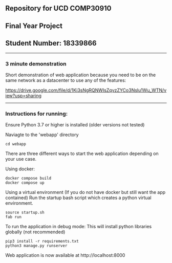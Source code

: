 ## Repository for UCD COMP30910 

## Final Year Project

## Student Number: 18339866

---

### 3 minute demonstration
Short demonstration of web application because you need to be on the same network as a datacenter to use any of the features:

https://drive.google.com/file/d/1Ki3sNgRQNWIsZqvzZYCo3Nslu1Wu_WTN/view?usp=sharing

---

### Instructions for running:

Ensure Python 3.7 or higher is installed (older versions not tested)

Naviagte to the 'webapp' directory 
```
cd webapp
```

There are three different ways to start the web application depending on your use case. 

Using docker:

```
docker compose build
docker compose up
```

Using a virtual environment (If you do not have docker but still want the app contained)
Run the startup bash script which creates a python virtual environment.

```
source startup.sh
fab run
```

To run the application in debug mode:
This will install python libraries globally (not recommended)

```
pip3 install -r requirements.txt
python3 manage.py runserver
```


Web application is now available at http://localhost:8000